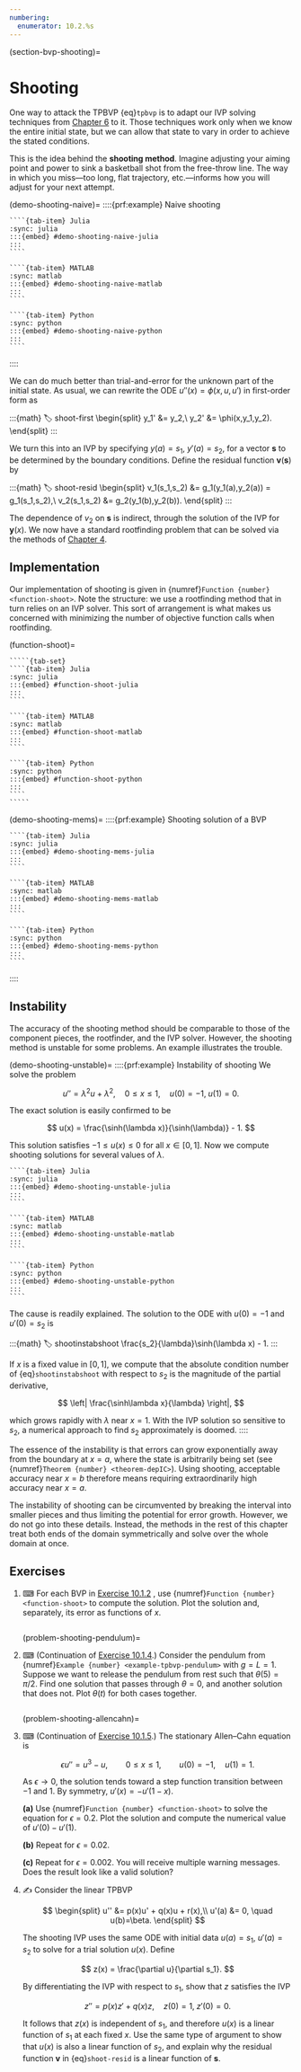 ```yaml
---
numbering:
  enumerator: 10.2.%s
---
```

(section-bvp-shooting)=
# Shooting

One way to attack the TPBVP {eq}`tpbvp` is to adapt our IVP solving techniques from [Chapter 6](../ivp/overview.md) to it. Those techniques work only when we know the entire initial state, but we can allow that state to vary in order to achieve the stated conditions. 

This is the idea behind the **shooting method**. Imagine adjusting your aiming point and power to sink a basketball shot from the free-throw line. The way in which you miss—too long, flat trajectory, etc.—informs how you will adjust for your next attempt.

(demo-shooting-naive)=
::::{prf:example} Naive shooting
`````{tab-set}
````{tab-item} Julia
:sync: julia
:::{embed} #demo-shooting-naive-julia
:::
````

````{tab-item} MATLAB
:sync: matlab
:::{embed} #demo-shooting-naive-matlab
:::
````

````{tab-item} Python
:sync: python
:::{embed} #demo-shooting-naive-python
:::
````
`````
::::

We can do much better than trial-and-error for the unknown part of the initial state. As usual, we can rewrite the ODE $u''(x) = \phi(x,u,u')$ in first-order form as

:::{math}
:label: shoot-first
\begin{split}
y_1' &= y_2,\\ 
y_2' &= \phi(x,y_1,y_2).
\end{split}
:::

We turn this into an IVP by specifying $y(a)=s_1$, $y'(a)=s_2$, for a vector $\mathbf{s}$ to be determined by the boundary conditions. Define the residual function $\mathbf{v}(\mathbf{s})$ by

:::{math}
:label: shoot-resid
\begin{split}
v_1(s_1,s_2) &= g_1(y_1(a),y_2(a)) = g_1(s_1,s_2),\\ 
v_2(s_1,s_2) &= g_2(y_1(b),y_2(b)).
\end{split}
:::

The dependence of $v_2$ on $\mathbf{s}$ is indirect, through the solution of the IVP for $\mathbf{y}(x)$. We now have a standard rootfinding problem that can be solved via the methods of [Chapter 4](../nonlineqn/overview.md). 

## Implementation

Our implementation of shooting is given in {numref}`Function {number} <function-shoot>`. Note the structure: we use a rootfinding method that in turn relies on an IVP solver. This sort of arrangement is what makes us concerned with minimizing the number of objective function calls when rootfinding.

(function-shoot)=
``````{prf:algorithm} shoot
`````{tab-set} 
````{tab-item} Julia
:sync: julia
:::{embed} #function-shoot-julia
:::
```` 

````{tab-item} MATLAB
:sync: matlab
:::{embed} #function-shoot-matlab
:::
```` 

````{tab-item} Python
:sync: python
:::{embed} #function-shoot-python
:::
````
`````
``````

(demo-shooting-mems)=
::::{prf:example} Shooting solution of a BVP
`````{tab-set}
````{tab-item} Julia
:sync: julia
:::{embed} #demo-shooting-mems-julia
:::
````

````{tab-item} MATLAB
:sync: matlab
:::{embed} #demo-shooting-mems-matlab
:::
````

````{tab-item} Python
:sync: python
:::{embed} #demo-shooting-mems-python
:::
````
`````
::::

## Instability

The accuracy of the shooting method should be comparable to those of the component pieces, the rootfinder, and the IVP solver. However, the shooting method is unstable for some problems. An example illustrates the trouble.

(demo-shooting-unstable)=
::::{prf:example} Instability of shooting
We solve the problem
  
$$
u'' = \lambda^2 u + \lambda^2, \quad 0\le x \le 1, \quad u(0)=-1,\; u(1)=0.
$$

The exact solution is easily confirmed to be

$$
u(x) = \frac{\sinh(\lambda x)}{\sinh(\lambda)} - 1.
$$

This solution satisfies $-1\le u(x) \le 0$ for all $x\in[0,1]$. Now we compute shooting solutions for several values of $\lambda$.

`````{tab-set}
````{tab-item} Julia
:sync: julia
:::{embed} #demo-shooting-unstable-julia
:::
````

````{tab-item} MATLAB
:sync: matlab
:::{embed} #demo-shooting-unstable-matlab
:::
````

````{tab-item} Python
:sync: python
:::{embed} #demo-shooting-unstable-python
:::
````
`````

The cause is readily explained. The solution to the ODE with $u(0)=-1$ and $u'(0)=s_2$  is

:::{math}
:label: shootinstabshoot
    \frac{s_2}{\lambda}\sinh(\lambda x) - 1.
:::

If $x$ is a fixed value in $[0,1]$, we compute that the absolute condition number of {eq}`shootinstabshoot` with respect to $s_2$ is the magnitude of the partial derivative,

$$
  \left| \frac{\sinh\lambda x}{\lambda} \right|,
$$

which grows rapidly with $\lambda$ near $x=1$. With the IVP solution so sensitive to $s_2$, a numerical approach to find $s_2$ approximately is doomed.
::::


The essence of the instability is that errors can grow exponentially away from the boundary at $x=a$, where the state is arbitrarily being set (see {numref}`Theorem {number} <theorem-depIC>`). Using shooting, acceptable accuracy near $x=b$ therefore means requiring extraordinarily high accuracy near $x=a$.

The instability of shooting can be circumvented by breaking the interval into smaller pieces and thus limiting the potential for error growth. However, we do not go into these details. Instead, the methods in the rest of this chapter treat both ends of the domain symmetrically and solve over the whole domain at once.

## Exercises

1. ⌨ For each BVP in [Exercise 10.1.2](#problem-tpbvp-verify) , use {numref}`Function {number} <function-shoot>` to compute the solution. Plot the solution and, separately, its error as functions of $x$. 

    ```{index} pendulum
    ```
    (problem-shooting-pendulum)=
2. ⌨ (Continuation of [Exercise 10.1.4](problem-tpbvp-allencahn).) Consider the pendulum from {numref}`Example {number} <example-tpbvp-pendulum>` with $g=L=1$. Suppose we want to release the pendulum from rest such that $\theta(5)=\pi/2$. Find one solution that passes through $\theta=0$, and another solution that does not. Plot $\theta(t)$ for both cases together.

    ```{index} Allen–Cahn equation
    ```
    (problem-shooting-allencahn)=
3. ⌨  (Continuation of [Exercise 10.1.5](problem-tpbvp-allencahn).) The stationary Allen–Cahn equation is 
 
    $$
      \epsilon u'' = u^3-u, \qquad 0 \le x \le 1, \qquad u(0)=-1, \quad u(1)=1.
    $$

    As $\epsilon\rightarrow 0$, the solution tends toward a step function transition between $-1$ and $1$. By symmetry, $u'(x)=-u'(1-x)$.
  
    **(a)** Use {numref}`Function {number} <function-shoot>` to solve the equation for $\epsilon=0.2$. Plot the solution and compute the numerical value of $u'(0)-u'(1)$.
    
    **(b)** Repeat for $\epsilon=0.02$.
    
    **(c)** Repeat for $\epsilon=0.002$. You will receive multiple warning messages. Does the result look like a valid solution?

4. ✍ Consider the linear TPBVP 
    
    $$
    \begin{split}
    u'' &= p(x)u' + q(x)u + r(x),\\ 
    u'(a) &= 0, \quad u(b)=\beta.
    \end{split}
    $$

    The shooting IVP uses the same ODE with initial data $u(a)=s_1$, $u'(a)=s_2$ to solve for a trial solution $u(x)$. Define

    $$
    z(x) = \frac{\partial u}{\partial s_1}.
    $$

    By differentiating the IVP with respect to $s_1$, show that $z$ satisfies the IVP

    $$
    z'' = p(x)z' + q(x)z, \quad z(0)=1, \; z'(0)=0.
    $$

    It follows that $z(x)$ is independent of $s_1$, and therefore $u(x)$ is a linear function of $s_1$ at each fixed $x$. Use the same type of argument to show that $u(x)$ is also a linear function of $s_2$, and explain why the residual function $\mathbf{v}$ in {eq}`shoot-resid` is a linear function of $\mathbf{s}$.
